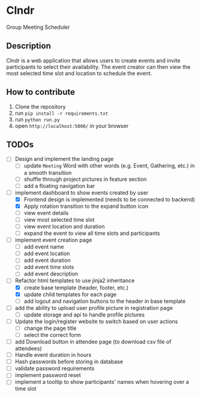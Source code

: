 # Clndr

Group Meeting Scheduler

## Description
Clndr is a web application that allows users to create events and invite participants to select their availability. The event creator can then view the most selected time slot and location to schedule the event.

## How to contribute
1. Clone the repository
2. run `pip install -r requirements.txt`
3. run `python run.py`
4. open `http://localhost:5000/` in your browser

## TODOs
- [ ] Design and implement the landing page
	- [ ] update `Meeting` Word with other words (e.g. Event, Gathering, etc.) in a smooth transition
	- [ ] shuffle through project pictures in feature section
	- [ ] add a floating navigation bar
- [ ] implement dashboard to show events created by user
	- [X] Frontend design is implemented (needs to be connected to backend)
	- [X] Apply rotation transition to the expand button icon
	- [ ] view event details
	- [ ] view most selected time slot
	- [ ] view event location and duration
	- [ ] expand the event to view all time slots and participants
- [ ] implement event creation page
	- [ ] add event name
	- [ ] add event location
	- [ ] add event duration
	- [ ] add event time slots
	- [ ] add event description
- [ ] Refactor html templates to use jinja2 inheritance
	- [X] create base template (header, footer, etc.)
	- [X] update child templates for each page
	- [ ] add logout and navigation buttons to the header in base template
- [ ] add the ability to upload user profile picture in registration page
	- [ ] update storage and api to handle profile pictures
- [ ] Update the login/register website to switch based on user actions
	- [ ] change the page title
	- [ ] select the correct form
- [ ] add Download button in attendee page (to download csv file of attendees)
- [ ] Handle event duration in hours
- [ ] Hash passwords before storing in database
- [ ] validate password requirements
- [ ] implement password reset
- [ ] implement a tooltip to show participants' names when hovering over a time slot
